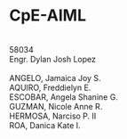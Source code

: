 # CpE-AIML
<br>58034
<br> Engr. Dylan Josh Lopez
<br><br>
ANGELO, Jamaica Joy S.<br>
AQUIRO, Freddielyn E.<br>
ESCOBAR, Angela Shanine G.<br>
GUZMAN, Nicole Anne R.<br>
HERMOSA, Narciso P. II<br>
ROA, Danica Kate I.
